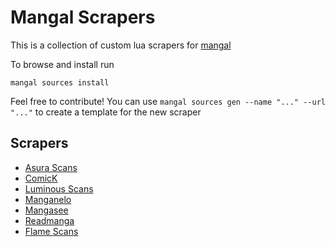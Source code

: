 # Mangal Scrapers

This is a collection of custom lua scrapers for [mangal](https://github.com/metafates/mangal)

To browse and install run

    mangal sources install

Feel free to contribute! You can use `mangal sources gen --name "..." --url "..."` to create a template for the new scraper

## Scrapers

- [Asura Scans](scrapers/AsuraScans.lua)
- [ComicK](scrapers/ComicK.lua)
- [Luminous Scans](scrapers/LuminousScans.lua)
- [Manganelo](scrapers/Manganelo.lua)
- [Mangasee](scrapers/Mangasee.lua)
- [Readmanga](scrapers/Readmanga.lua)
- [Flame Scans](scrapers/FlameScans.lua)
